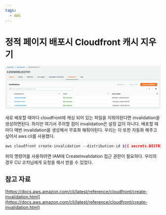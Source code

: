 ```yaml
---
tags:
  - AWS
---
```

# 정적 페이지 배포시 Cloudfront 캐시 지우기

![%E1%84%8C%E1%85%A5%E1%86%BC%E1%84%8C%E1%85%A5%E1%86%A8%20%E1%84%91%E1%85%A6%E1%84%8B%E1%85%B5%E1%84%8C%E1%85%B5%20%E1%84%87%E1%85%A2%E1%84%91%E1%85%A9%E1%84%89%E1%85%B5%20Cloudfront%20%E1%84%8F%E1%85%A2%E1%84%89%E1%85%B5%20%E1%84%8C%E1%85%B5%E1%84%8B%E1%85%AE%E1%84%80%E1%85%B5%207abd5d95020c42159eec39bbda34f61f/Untitled.png](assets/Untitled_24.png)

새로 배포할 때마다 cloudfront에 캐싱 되어 있는 파일을 지워야된다면 invalidation을 생성하면된다. 하지만 여기서 주의할 점이 invalidation은 설정 값이 아니다. 배포할 때마다 매번 invalidation을 생성해서 무효화 해줘야된다. 우리는 이 또한 자동화 해주고싶어서 aws cli를 사용했다.

```bash
aws cloudfront create-invalidation --distribution-id ${{ secrets.DISTRIBUTION_ID }} --paths "/index.html" "/bundle.js"
```

위의 명령어를 사용하려면 IAM에 CreateInvalidation 접근 권한이 필요하다. 우리의 경우 CU 코치님에게 요청을 해서 받을 수 있었다.

## 참고 자료

[https://docs.aws.amazon.com/cli/latest/reference/cloudfront/create-invalidation.html](https://docs.aws.amazon.com/cli/latest/reference/cloudfront/create-invalidation.html)